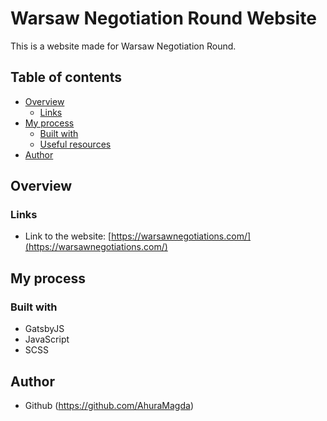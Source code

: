 # Warsaw Negotiation Round Website
This is a website made for Warsaw Negotiation Round.

## Table of contents
- [Overview](#overview)
  - [Links](#links)
- [My process](#my-process)
  - [Built with](#built-with)
  - [Useful resources](#useful-resources)
- [Author](#author)


## Overview
### Links
- Link to the website: [https://warsawnegotiations.com/](https://warsawnegotiations.com/)

## My process
### Built with
- GatsbyJS
- JavaScript
- SCSS

## Author
- Github (https://github.com/AhuraMagda)
